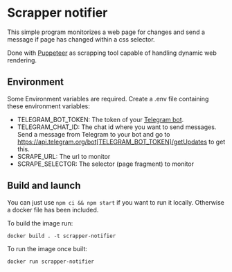 # Scrapper notifier

This simple program monitorizes a web page for changes and send a message if page has changed within a css selector.

Done with [Puppeteer](https://github.com/puppeteer/puppeteer) as scrapping tool capable of handling dynamic web rendering.

## Environment

Some Environment variables are required. Create a .env file containing these environment variables:

- TELEGRAM_BOT_TOKEN: The token of your [Telegram bot](https://core.telegram.org/bots).
- TELEGRAM_CHAT_ID: The chat id where you want to send messages. Send a message from Telegram to your bot and go to https://api.telegram.org/bot[TELEGRAM_BOT_TOKEN]/getUpdates to get this.
- SCRAPE_URL: The url to monitor
- SCRAPE_SELECTOR: The selector (page fragment) to monitor

## Build and launch

You can just use `npm ci && npm start` if you want to run it locally. Otherwise a docker file has been included.

To build the image run:

```
docker build . -t scrapper-notifier
```

To run the image once built:

```
docker run scrapper-notifier
```
